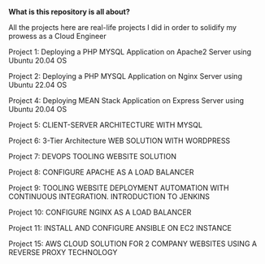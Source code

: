 **What is this repository is all about?**

All the projects here are real-life projects I did in order to solidify my prowess as a Cloud Engineer

Project 1: Deploying a PHP MYSQL Application on Apache2 Server using Ubuntu 20.04 OS

Project 2: Deploying a PHP MYSQL Application on Nginx Server using Ubuntu 22.04 OS

Project 4: Deploying MEAN Stack Application on Express Server using Ubuntu 20.04 OS

Project 5: CLIENT-SERVER ARCHITECTURE WITH MYSQL

Project 6: 3-Tier Architecture WEB SOLUTION WITH WORDPRESS

Project 7: DEVOPS TOOLING WEBSITE SOLUTION

Project 8: CONFIGURE APACHE AS A LOAD BALANCER

Project 9: TOOLING WEBSITE DEPLOYMENT AUTOMATION WITH CONTINUOUS INTEGRATION. INTRODUCTION TO JENKINS

Project 10: CONFIGURE NGINX AS A LOAD BALANCER

Project 11: INSTALL AND CONFIGURE ANSIBLE ON EC2 INSTANCE

Project 15: AWS CLOUD SOLUTION FOR 2 COMPANY WEBSITES USING A REVERSE PROXY TECHNOLOGY
